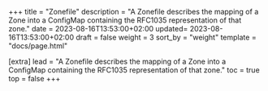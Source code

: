 +++
title = "Zonefile"
description = "A Zonefile describes the mapping of a Zone into a ConfigMap containing the RFC1035 representation of that zone."
date = 2023-08-16T13:53:00+02:00
updated= 2023-08-16T13:53:00+02:00
draft = false
weight = 3
sort_by = "weight"
template = "docs/page.html"

[extra]
lead = "A Zonefile describes the mapping of a Zone into a ConfigMap containing the RFC1035 representation of that zone."
toc = true
top = false
+++
